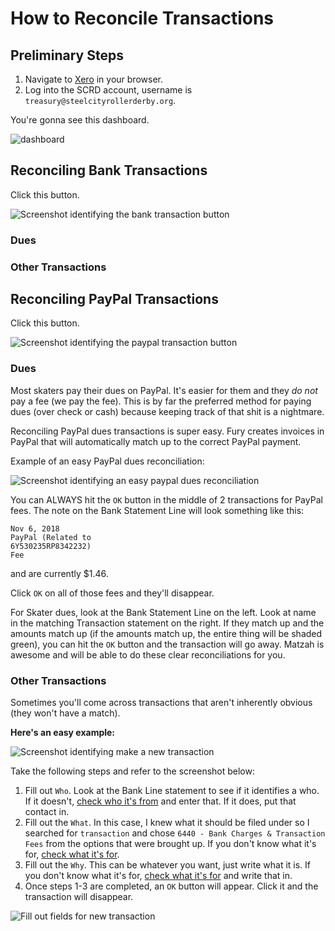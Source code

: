 # How to Reconcile Transactions

## Preliminary Steps

1. Navigate to [Xero](https://www.xero.com/us/) in your browser.
2. Log into the SCRD account, username is `treasury@steelcityrollerderby.org`.

You're gonna see this dashboard.

![](https://github.com/steelcityrollerderby/finance_docs/blob/master/screenshots/reconciling_transactions_screenshots/dashboard_1.png "dashboard")


## Reconciling Bank Transactions

Click this button.

![Screenshot identifying the bank transaction button](https://github.com/steelcityrollerderby/finance_docs/blob/master/screenshots/reconcile_transactions_screenshots/bank_transaction_button.png "Bank transaction button")

### Dues


### Other Transactions

## Reconciling PayPal Transactions

Click this button.

![Screenshot identifying the paypal transaction button](https://github.com/steelcityrollerderby/finance_docs/blob/master/screenshots/reconcile_transactions_screenshots/paypal_transaction_button.png "Paypal transaction button")

### Dues

Most skaters pay their dues on PayPal. It's easier for them and they _do not_ pay a fee (we pay the fee). This is by far the preferred method for paying dues (over check or cash) because keeping track of that shit is a nightmare.

Reconciling PayPal dues transactions is super easy. Fury creates invoices in PayPal that will automatically match up to the correct PayPal payment. 

Example of an easy PayPal dues reconciliation:

![Screenshot identifying an easy paypal dues reconciliation](https://github.com/steelcityrollerderby/finance_docs/blob/master/screenshots/reconcile_transactions_screenshots/easy_paypal_dues_reconciliation.png "Easy paypal dues reconciliation example")

You can ALWAYS hit the `OK` button in the middle of 2 transactions for PayPal fees. The note on the Bank Statement Line will look something like this:
```
Nov 6, 2018
PayPal (Related to 
6Y530235RP8342232)
Fee
```
and are currently $1.46.

Click `OK` on all of those fees and they'll disappear.

For Skater dues, look at the Bank Statement Line on the left. Look at name in the matching Transaction statement on the right. If they match up and the amounts match up (if the amounts match up, the entire thing will be shaded green), you can hit the `OK` button and the transaction will go away. Matzah is awesome and will be able to do these clear reconciliations for you.

### Other Transactions

Sometimes you'll come across transactions that aren't inherently obvious (they won't have a match).

**Here's an easy example:**

![Screenshot identifying make a new transaction](https://github.com/steelcityrollerderby/finance_docs/blob/master/screenshots/reconcile_transactions_screenshots/make_a_new_transaction.png "Make a new transaction example")

Take the following steps and refer to the screenshot below:
1. Fill out `Who`. Look at the Bank Line statement to see if it identifies a who. If it doesn't, [check who it's from]() and enter that. If it does, put that contact in.
2. Fill out the `What`. In this case, I knew what it should be filed under so I searched for `transaction` and chose `6440 - Bank Charges & Transaction Fees` from the options that were brought up. If you don't know what it's for, [check what it's for]().
3. Fill out the `Why`. This can be whatever you want, just write what it is. If you don't know what it's for, [check what it's for]() and write that in.
4. Once steps 1-3 are completed, an `OK` button will appear. Click it and the transaction will disappear.

![Fill out fields for new transaction](https://github.com/steelcityrollerderby/finance_docs/blob/master/screenshots/reconcile_transactions_screenshots/new_transaction_2.png "Fill out fields for new transaction")
